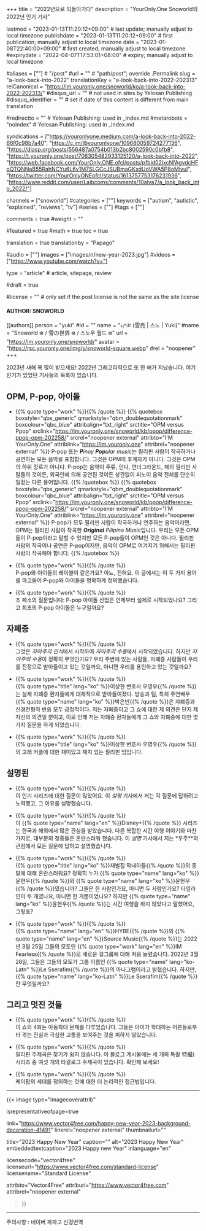 +++
title = "2022년으로 되돌아가다"
description = "YourOnly.One Snoworld의 2022년 인기 기사"

lastmod = "2023-01-13T11:20:12+09:00"                 # last update; manually adjust to local timezone
publishdate = "2023-01-13T11:20:12+09:00"             # first publication; manually adjust to local timezone
date = "2023-01-08T22:40:00+09:00"                    # first created; manually adjust to local timezone
#expirydate = "2022-04-07T17:53:01+08:00"              # expiry; manually adjust to local timezone

#aliases = [""]                                        # "/post"
#url = ""                                              # "path/post"; override .Permalink
slug = "a-look-back-into-2022"
translationKey = "a-look-back-into-2022-202313"
relCanonical = "https://im.youronly.one/snoworld/ko/a-look-back-into-2022-202313/"
#disqus_url = ""                                       # not used in sites by Yelosan Publishing
#disquq_identifier = ""                                # set if date of this content is different from main translation

#redirectto = ""                                       # Yelosan Publishing: used in _index.md
#metarobots = "noindex"                                # Yelosan Publishing: used in _index.md

syndications = ["https://youronlyone.medium.com/a-look-back-into-2022-66f0c98b7a40", "https://c.im/@youronlyone/109680059724277136", "https://diasp.org/posts/556487a0754b013b2bc8002590c0bfb8", "https://t.youronly.one/post/706305482933125120/a-look-back-into-2022", "https://web.facebook.com/YourOnly.ONE.ofcl/posts/pfbid02ixcNfAgvdcHFoQTQNNaB55RahNCYu6L6v1M7SLGCcJSUBmaGKxdUoVWA5P8oMivul", "https://twitter.com/YourOnlyONEofcl/status/1613757753176231936", "https://www.reddit.com/user/Laibcoms/comments/10alva7/a_look_back_into_2022/"]

channels = ["snoworld"]
#categories = [""]
keywords = ["autism", "autistic", "explained", "reviews", "tv"]
#series = [""]
#tags = [""]

comments = true
#weight = ""

#featured = true
#math = true
toc = true

translation = true
translationby = "Papago"

#audio = [""]
images = ["images/n/new-year-2023.jpg"]
#videos = ["https://www.youtube.com/watch?v="]

type = "article"                                             # article, sitepage, review

#draft = true

#license = ""                                          # only set if the post license is not the same as the site license

#### AUTHOR: SNOWORLD ####
[[authors]]
  person = "yuki"
  #id = ""
  name = "ᜌᜓᜃᜒ (雪亮 | 스노 | Yuki)"
  #name = "Snoworld ❄️ / 雪の世界 ❄️ / 스노우 월드 ❄️"
  url = "https://im.youronly.one/snoworld/"
  avatar = "https://rsc.youronly.one/img/y/snoworld-square.webp"
  #rel = "noopener"
+++

2023년 새해 복 많이 받으세요! 2022년 그레고리력으로 또 한 해가 지났습니다. 여기 인기가 있었던 기사들의 목록이 있습니다.

<!--more-->

## OPM, P-pop, 아이돌

- {{% quote type="work" %}}[](ppop-vs-opm){{% /quote %}}
{{% quotebox boxstyle="qbs_generic" qmarkstyle="qbm_doublequotationmark" boxcolour="qbc_blue" attribalign="txt_right" srctitle="OPM versus Ppop" srclink="https://im.youronly.one/snoworld/kb/ppop/difference-ppop-opm-202258/" srcrel="noopener external" attribto="I'M YourOnly.One" attriblink="https://im.youronly.one" attribrel="noopener external" %}}
<span lang="en-PH">P-pop</span> 또는 <span lang="en-PH">***P**inoy **Pop**ular music*</span>는 필리핀 사람이 작곡하거나 공연하는 모든 음악을 포함합니다. 그것은 <span lang="en-PH">OPM</span>의 후계자가 아니다. 그것은 <span lang="en-PH">OPM</span>의 하위 장르가 아니다. <span lang="en-PH">P-pop</span>는 음악이 주류, 인디, 언더그라운드, 해외 필리핀 사람들의 것이든, 외국인에 의해 공연된 것이든 상관없이 피노이 음악 전체를 단순히 일컫는 다른 용어입니다.
{{% /quotebox %}}
{{% quotebox boxstyle="qbs_generic" qmarkstyle="qbm_doublequotationmark" boxcolour="qbc_blue" attribalign="txt_right" srctitle="OPM versus Ppop" srclink="https://im.youronly.one/snoworld/kb/ppop/difference-ppop-opm-202258/" srcrel="noopener external" attribto="I'M YourOnly.One" attriblink="https://im.youronly.one" attribrel="noopener external" %}}
<span lang="en-PH">P-pop</span>가 모두 필리핀 사람이 작곡하거나 연주하는 음악이라면, <span lang="en-PH">OPM</span>는 필리핀 사람이 작곡한 <span lang="en-PH">***Original** Pilipino Music*</span>입니다. 우리는 모든 <span lang="en-PH">OPM</span>들이 <span lang="en-PH">P-pop</span>이라고 말할 수 있지만 모든 <span lang="en-PH">P-pop</span>들이 <span lang="en-PH">OPM</span>인 것은 아니다. 필리핀 사람의 작곡이나 공연은 <span lang="en-PH">P-pop</span>이지만, 음악이 <span lang="en-PH">OPM</span>로 여겨지기 위해서는 필리핀 사람이 작곡해야 합니다.
{{% /quotebox %}}

- {{% quote type="work" %}}[](ppop-vs-idols){{% /quote %}}\
  <span lang="en-PH">P-pop</span>와 아이돌의 레이블이 같은가요? 아뇨, 전혀요. 이 글에서는 이 두 가지 용어를 파고들어 <span lang="en-PH">P-pop</span>와 아이돌을 명확하게 정의했습니다.

- {{% quote type="work" %}}[](ppop-idols){{% /quote %}}\
  조 페소의 질문입니다: <span lang="en-PH">P-pop</span> 아이돌 산업은 언제부터 실제로 시작되었나요? 그리고 최초의 <span lang="en-PH">P-pop</span> 아이돌은 누구일까요?

## 자폐증

- {{% quote type="work" %}}[](20220717-what-is-autism-acceptance){{% /quote %}}\
  그것은 *자아주의 인식*에서 시작하여 *자아주의 수용*에서 시작되었습니다. 하지만 *자아주의 수용*이 정확히 무엇인가요? 우리 주변에 있는 사람들, 자폐증 사람들이 우리를 진정으로 받아들이고 있는 것일까요, 아니면 우리를 용인하고 있는 것일까요?

- {{% quote type="work" %}}[](20220920-extraordinary-attorney-woo-and-autism){{% /quote %}}\
  {{% quote type="title" lang="ko" %}}이상한 변호사 우영우{{% /quote %}}는 실제 자폐증 환자들에게 대체적으로 받아들여졌다. 방송과 팀, 특히 주연배우 {{% quote type="name" lang="ko" %}}박은빈{{% /quote %}}은 자폐증과 신경전형적 반응 모두 긍정적이다. 저는 자폐증이고 그 쇼에 대한 제 의견은 단지 제 자신의 의견일 뿐이고, 이로 인해 저는 자폐증 환자들에게 그 쇼와 자폐증에 대한 몇 가지 질문을 하게 되었습니다.

- {{% quote type="work" %}}[](20220817-whale-couple-filipino-memes){{% /quote %}}\
  {{% quote type="title" lang="ko" %}}이상한 변호사 우영우{{% /quote %}}의 고래 커플에 대한 재미있고 재치 있는 필리핀 밈입니다.

## 설명된

- {{% quote type="work" %}}[](20220211-all-of-us-are-dead-explained){{% /quote %}}\
  이 인기 시리즈에 대한 질문이 많았어요. 이 *설명* 기사에서 저는 각 질문에 답하려고 노력했고, 그 이유를 설명했습니다.

- {{% quote type="work" %}}[](20220426-grid-explained){{% /quote %}}\
  이 {{% quote type="name" lang="en" %}}Disney+{{% /quote %}} 시리즈는 한국과 해외에서 많은 관심을 받았습니다. 다른 복잡한 시간 여행 이야기와 마찬가지로, 대부분의 청중들은 혼란스러워 했습니다. 이 *설명* 기사에서 저는 *우주**의 관점에서 모든 질문에 답하고 설명했습니다.

- {{% quote type="work" %}}[](20221226-reborn-rich-explained){{% /quote %}}\
  {{% quote type="title" lang="ko" %}}재벌집 막내아들{{% /quote %}}의 종말에 대해 혼란스러워요? 정확히 누가 {{% quote type="name" lang="ko" %}}윤현우{{% /quote %}}와 {{% quote type="name" lang="ko" %}}윤현우{{% /quote %}}였습니까? 그들은 한 사람인가요, 아니면 두 사람인가요? 타임라인이 두 개였나요, 아니면 한 개뿐이었나요? 하지만 {{% quote type="name" lang="ko" %}}윤현우{{% /quote %}}는 시간 여행을 하지 않았다고 말했어요, 그렇죠?

- {{% quote type="work" %}}[](20220329-le-sserafim-the-name){{% /quote %}}\
  {{% quote type="name" lang="en" %}}HYBE{{% /quote %}}와 {{% quote type="name" lang="en" %}}Source Music{{% /quote %}}는 2022년 3월 25일 그들의 모토인 {{% quote type="work" lang="en" %}}IM Fearless{{% /quote %}}로 새로운 걸그룹에 대해 처음 놀렸습니다. 2022년 3월 28일, 그들은 그들의 모토가 그룹 이름인 {{% quote type="name" lang="ko-Latn" %}}Le Sserafim{{% /quote %}}의 아나그램이라고 밝혔습니다. 하지만, {{% quote type="name" lang="ko-Latn" %}}Le Sserafim{{% /quote %}}란 무엇일까요?

## 그리고 멋진 것들

- {{% quote type="work" %}}[](20220914-the-law-cafe-episode-04){{% /quote %}}\
  이 쇼의 4화는 아동학대 문제를 다루었습니다. 그들은 아이가 학대하는 어른들로부터 겪는 진실과 극심한 고통을 보여주는 것을 피하지 않았습니다.

- {{% quote type="work" %}}[](20220208-tagalog-tokusatsu-theme-songs){{% /quote %}}\
  필리핀 주제곡은 찾기가 쉽지 않습니다. 이 블로그 게시물에는 세 개의 특촬 <span lang="ja">特撮</span>) 시리즈 중 여섯 개의 타갈로그 주제곡이 있습니다. 확인해 보세요!

- {{% quote type="work" %}}[](kpop-generations){{% /quote %}}\
  케이팝의 세대를 정의하는 것에 대한 더 논리적인 접근법입니다.

---

{{< image
  type="imagecoverattrib"

  isrepresentativeofpage=true

  link="https://www.vector4free.com/happy-new-year-2023-background-decoration-41491"
  linkrel="noopener external"
  thumbnailurl=""

  title="2023 Happy New Year"
  caption=""
  alt="2023 Happy New Year"
  embeddedtextcaption="2023 Happy new Year"
  inlanguage="en"

  licensecode="vector4free"
  licenseurl="https://www.vector4free.com/standard-license"
  licensename="Standard License"

  attribto="Vector4Free"
  attriburl="https://www.vector4free.com"
  attribrel="noopener external"
>}}

---

주의사항 : 네이버 파파고 신경번역
